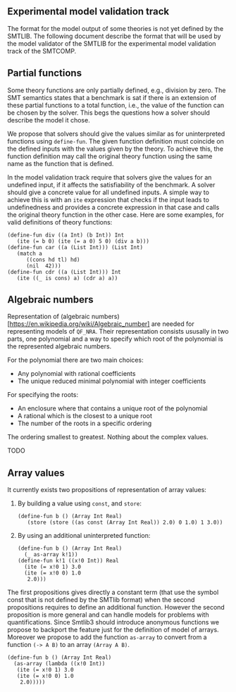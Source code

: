 ## Experimental model validation track

The format for the model output of some theories is not yet defined by the
SMTLIB. The following document describe the format that will be used by the
model validator of the SMTLIB for the experimental model validation track of the
SMTCOMP.

## Partial functions

Some theory functions are only partially defined, e.g., division by
zero.  The SMT semantics states that a benchmark is sat if there is an
extension of these partial functions to a total function, i.e., the
value of the function can be chosen by the solver.  This begs the
questions how a solver should describe the model it chose.

We propose that solvers should give the values similar as for
uninterpreted functions using `define-fun`.  The given function definition
must coincide on the defined inputs with the values given by the
theory.  To achieve this, the function definition may call the original theory
function using the same name as the function that is defined.

In the model validation track require that solvers give the values for
an undefined input, if it affects the satisfiability of the benchmark.
A solver should give a concrete value for all undefined inputs.  A
simple way to achieve this is with an `ite` expression that checks if
the input leads to undefinedness and provides a concrete expression in
that case and calls the original theory function in the other case.
Here are some examples, for valid definitions of theory functions:

```smt2
(define-fun div ((a Int) (b Int)) Int
   (ite (= b 0) (ite (= a 0) 5 0) (div a b)))
(define-fun car ((a (List Int))) (List Int)
   (match a
      ((cons hd tl) hd)
      (nil  42)))
(define-fun cdr ((a (List Int))) Int
   (ite ((_ is cons) a) (cdr a) a))
```

## Algebraic numbers

Representation of (algebraic
numbers)[https://en.wikipedia.org/wiki/Algebraic_number] are needed for
representing models of `QF_NRA`. Their representation consists ususally in two
parts, one polynomial and a way to specify which root of the polynomial is the
represented algebraic numbers.

For the polynomial there are two main choices:

* Any polynomial with rational coefficients
* The unique reduced minimal polynomial with integer coefficients

For specifying the roots:

* An enclosure where that contains a unique root of the polynomial
* A rational which is the closest to a unique root
* The number of the roots in a specific ordering

The ordering smallest to greatest. Nothing about the complex values.

TODO

## Array values

It currently exists two propositions of representation of array values:

1. By building a value using `const`, and  `store`:
   ```smt2
   (define-fun b () (Array Int Real)
      (store (store ((as const (Array Int Real)) 2.0) 0 1.0) 1 3.0))
   ```
2. By using an additional uninterpreted function:
   ```smt2
   (define-fun b () (Array Int Real)
     (_ as-array k!1))
   (define-fun k!1 ((x!0 Int)) Real
     (ite (= x!0 1) 3.0
     (ite (= x!0 0) 1.0
      2.0)))
   ```

The first propositions gives directly a constant term (that use the symbol const
that is not defined by the SMTlib format) when the second propositions requires
to define an additional function. However the second proposition is more general
and can handle models for problems with quantifications. Since Smtlib3 should
introduce anonymous functions we propose to backport the feature just for the
definition of model of arrays. Moreover we propose to add the function `as-array` to convert from a function `(-> A B)` to an array `(Array A B)`.

```smt2
(define-fun b () (Array Int Real)
  (as-array (lambda ((x!0 Int))
   (ite (= x!0 1) 3.0
   (ite (= x!0 0) 1.0
    2.0)))))
```
